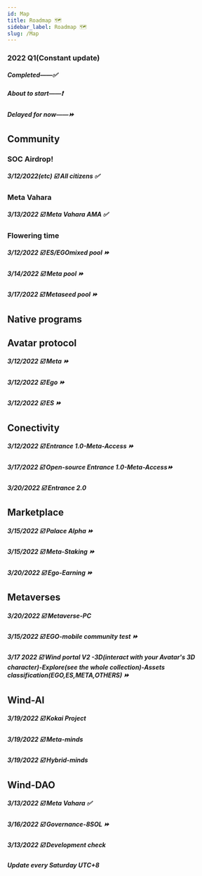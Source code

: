 ```yaml
---
id: Map
title: Roadmap 🗺
sidebar_label: Roadmap 🗺
slug: /Map
---
```

### 2022 Q1(Constant update)

##### Completed——✅ 
##### About to start——❗ 
##### Delayed for now——⏩
 

## Community 
###  SOC Airdrop!
##### 3/12/2022(etc)  ☑️  All citizens ✅  
### Meta Vahara
##### 3/13/2022  ☑️  Meta Vahara AMA ✅        
### Flowering time
##### 3/12/2022  ☑️  ES/EGOmixed pool ⏩ 
##### 3/14/2022  ☑️  Meta pool   ⏩       
##### 3/17/2022  ☑️  Metaseed pool  ⏩   

## Native programs
## Avatar protocol 
##### 3/12/2022  ☑️  Meta   ⏩ 
##### 3/12/2022  ☑️  Ego    ⏩ 
##### 3/12/2022  ☑️  ES     ⏩ 

## Conectivity
##### 3/12/2022  ☑️  Entrance 1.0-Meta-Access   ⏩ 
##### 3/17/2022  ☑️  Open-source Entrance 1.0-Meta-Access⏩
##### 3/20/2022  ☑️  Entrance 2.0
## Marketplace
##### 3/15/2022  ☑️  Palace Alpha  ⏩  
##### 3/15/2022  ☑️  Meta-Staking  ⏩
##### 3/20/2022  ☑️  Ego-Earning  ⏩
## Metaverses
##### 3/20/2022  ☑️  Metaverse-PC  
##### 3/15/2022  ☑️  EGO-mobile community test  ⏩
##### 3/17 2022  ☑️  Wind portal V2 -3D(interact with your Avatar's 3D character)-Explore(see the whole collection)-Assets classification(EGO,ES,META,OTHERS)   ⏩
## Wind-AI
##### 3/19/2022  ☑️  Kokai Project
##### 3/19/2022  ☑️  Meta-minds   
##### 3/19/2022  ☑️  Hybrid-minds   

## Wind-DAO
##### 3/13/2022  ☑️  Meta Vahara ✅   
##### 3/16/2022  ☑️  Governance-8SOL ⏩ 
##### 3/13/2022  ☑️  Development check
##### Update every Saturday UTC+8

